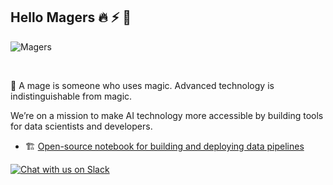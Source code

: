 ## Hello Magers 🔥 ⚡ 🌊

![Magers](https://media.graphassets.com/xQPZH0JcT52q2J88Z6cr)


<br />


🧙 A mage is someone who uses magic. Advanced technology is indistinguishable from magic.

We’re on a mission to make AI technology more accessible by building tools for data scientists and developers.

- 🏗️ [Open-source notebook for building and deploying data pipelines](https://github.com/mage-ai/mage-ai)

[![Chat with us on Slack](https://img.shields.io/badge/%20-Join%20us%20on%20Slack-black?style=for-the-badge&logo=slack&labelColor=6B50D7)](https://www.mage.ai/chat)
